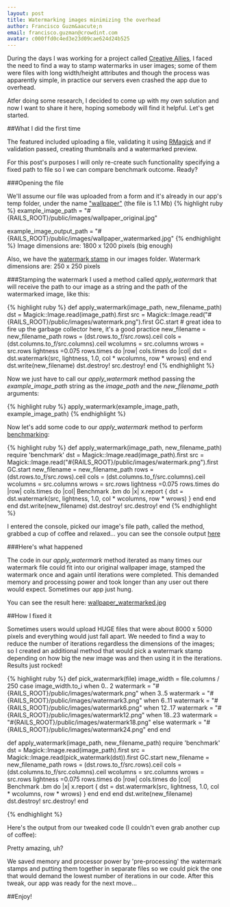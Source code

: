 ```yaml
---
layout: post
title: Watermarking images minimizing the overhead
author: Francisco Guzm&aacute;n
email: francisco.guzman@crowdint.com
avatar: c000ffd0c4ed3e23d09cae624d24b525
---
```


During the days I was working for a project called [Creative Allies](http://creativeallies.com), I faced the need to find a way to stamp watermarks in user images; some of them were files with long width/height attributes and though the process was apparently simple, in practice our servers even crashed the app due to overhead.

Atfer doing some research, I decided to come up with my own solution and now I want to share it here, hoping somebody will find it helpful. Let's get started.

##What I did the first time

The featured included uploading a file, validating it using [RMagick](http://rmagick.rubyforge.org/) and if validation passed, creating thumbnails and a watermarked preview.

For this post's purposes I will only re-create such functionality specifying a fixed path to file so I we can compare benchmark outcome. Ready?

###Opening the file

We'll assume our file was uploaded from a form and it's already in our app's temp folder, under the name ["wallpaper"](/images/wallpaper.jpg) (the file is 1.1 Mb)
{% highlight ruby %}
example_image_path = "#{RAILS_ROOT}/public/images/wallpaper_original.jpg"

example_image_output_path = "#{RAILS_ROOT}/public/images/wallpaper_watermarked.jpg"
{% endhighlight %}
Image dimensions are: 1800 x 1200 pixels (big enough)

Also, we have the [watermark stamp](/images/watermark.png) in our images folder.
Watermark dimensions are: 250 x 250 pixels

###Stamping the watermark
I used a method called _apply\_watermark_ that will receive the path to our image as a string and the path of the watermarked image, like this:

{% highlight ruby %}
 def apply_watermark(image_path, new_filename_path)
  dst = Magick::Image.read(image_path).first
  src = Magick::Image.read("#{RAILS_ROOT}/public/images/watermark.png").first
  GC.start # great idea to fire up the garbage collector here, it's a good practice
  new_filename = new_filename_path
  rows = (dst.rows.to_f/src.rows).ceil
  cols = (dst.columns.to_f/src.columns).ceil
  wcolumns = src.columns
  wrows = src.rows
  lightness =0.075
  rows.times do |row|
    cols.times do |col|
      dst = dst.watermark(src, lightness, 1.0, col * wcolumns, row * wrows)
    end
  end
  dst.write(new_filename)
  dst.destroy!
  src.destroy!
end
{% endhighlight %}

Now we just have to call our _apply\_watermark_ method passing the _example\_image\_path_ string as the _image\_path_ and the _new\_filename\_path_ arguments:

{% highlight ruby %}
apply_watermark(example_image_path, example_image_path)
{% endhighlight %}

Now let's add some code to our _apply\_watermark_ method to perform [benchmarking](http://ruby-doc.org/core/classes/Benchmark.html):

{% highlight ruby %}
 def apply_watermark(image_path, new_filename_path)
  require 'benchmark'
  dst = Magick::Image.read(image_path).first
  src = Magick::Image.read("#{RAILS_ROOT}/public/images/watermark.png").first
  GC.start
  new_filename = new_filename_path
  rows = (dst.rows.to_f/src.rows).ceil
  cols = (dst.columns.to_f/src.columns).ceil
  wcolumns = src.columns
  wrows = src.rows
  lightness =0.075
  rows.times do |row|
    cols.times do |col|
      Benchmark .bm do |x|
        x.report {
          dst = dst.watermark(src, lightness, 1.0, col * wcolumns, row * wrows)
        }
      end
    end
  end
  dst.write(new_filename)
  dst.destroy!
  src.destroy!
end
{% endhighlight %}

I entered the console, picked our image's file path, called the method, grabbed a cup of coffee and relaxed... you can see the console output [here](https://gist.github.com/661883)

###Here's what happened

The code in our _apply\_watermark_ method iterated as many times our watermark file could fit into our original wallpaper image, stamped the watermark once and again until iterations were completed. This demanded memory and processing power and took longer than any user out there would expect. Sometimes our app just hung.

You can see the result here: [wallpaper_watermarked.jpg](/images/wallpaper_watermarked.jpg)

##How I fixed it

Sometimes users would upload HUGE files that were about 8000 x 5000 pixels and everything would just fall apart. We needed to find a way to reduce the number of iterations regardless the dimensions of the images; so I created an additional method that would pick a watermark stamp depending on how big the new image was and then using it in the iterations. Results just rocked!

{% highlight ruby %}
def pick_watermark(file)
  image_width = file.columns / 250
  case image_width.to_i
  when 0.. 2
    watermark = "#{RAILS_ROOT}/public/images/watermark.png"
  when 3..5
    watermark = "#{RAILS_ROOT}/public/images/watermark3.png"
  when 6..11
    watermark = "#{RAILS_ROOT}/public/images/watermark6.png"
  when 12..17
    watermark = "#{RAILS_ROOT}/public/images/watermark12.png"
  when 18..23
    watermark = "#{RAILS_ROOT}/public/images/watermark18.png"
  else
    watermark = "#{RAILS_ROOT}/public/images/watermark24.png"
  end
end

def apply_watermark(image_path, new_filename_path)
  require 'benchmark'
  dst = Magick::Image.read(image_path).first
  src = Magick::Image.read(pick_watermark(dst)).first
  GC.start
  new_filename = new_filename_path
  rows = (dst.rows.to_f/src.rows).ceil
  cols = (dst.columns.to_f/src.columns).ceil
  wcolumns = src.columns
  wrows = src.rows
  lightness =0.075
  rows.times do |row|
    cols.times do |col|
      Benchmark .bm do |x|
        x.report {
          dst = dst.watermark(src, lightness, 1.0, col * wcolumns, row * wrows)
        }
      end
    end
  end
  dst.write(new_filename)
  dst.destroy!
  src.destroy!
end

{% endhighlight %}

Here's the output from our tweaked code (I couldn't even grab another cup of coffee):

<script src="https://gist.github.com/661917.js?file=gistfile1.rb"></script>

Pretty amazing, uh?

We saved memory and processor power by 'pre-processing' the watermark stamps and putting them together in separate files so we could pick the one that would demand the lowest number of iterations in our code. After this tweak, our app was ready for the next move...

##Enjoy!